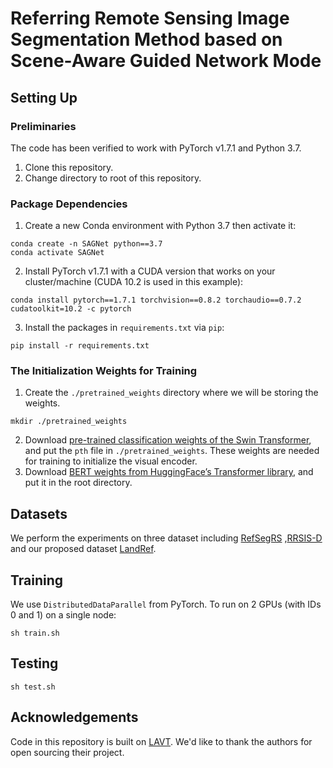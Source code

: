 # Referring Remote Sensing Image Segmentation Method based on Scene-Aware Guided Network Mode

## Setting Up
### Preliminaries
The code has been verified to work with PyTorch v1.7.1 and Python 3.7.
1. Clone this repository.
2. Change directory to root of this repository.
### Package Dependencies
1. Create a new Conda environment with Python 3.7 then activate it:
```shell
conda create -n SAGNet python==3.7
conda activate SAGNet
```

2. Install PyTorch v1.7.1 with a CUDA version that works on your cluster/machine (CUDA 10.2 is used in this example):
```shell
conda install pytorch==1.7.1 torchvision==0.8.2 torchaudio==0.7.2 cudatoolkit=10.2 -c pytorch
```

3. Install the packages in `requirements.txt` via `pip`:
```shell
pip install -r requirements.txt
```

### The Initialization Weights for Training
1. Create the `./pretrained_weights` directory where we will be storing the weights.
```shell
mkdir ./pretrained_weights
```
2. Download [pre-trained classification weights of
   the Swin Transformer](https://github.com/SwinTransformer/storage/releases/download/v1.0.0/swin_base_patch4_window12_384_22k.pth),
   and put the `pth` file in `./pretrained_weights`.
   These weights are needed for training to initialize the visual encoder.
3. Download [BERT weights from HuggingFace’s Transformer library](https://huggingface.co/google-bert/bert-base-uncased), 
   and put it in the root directory. 

## Datasets

We perform the experiments on three dataset including [RefSegRS](https://github.com/zhu-xlab/rrsis) ,[RRSIS-D](https://github.com/Lsan2401/RMSIN) and our proposed dataset [LandRef](https://drive.google.com/file/d/1yd8xT6GzXLa9H_5NCarI04HsYD7TcBpv/view?usp=drive_link).

## Training
We use `DistributedDataParallel` from PyTorch. To run on 2 GPUs (with IDs 0 and 1) on a single node:
```shell
sh train.sh
```
## Testing
```shell
sh test.sh
```
## Acknowledgements
Code in this repository is built on [LAVT](https://github.com/yz93/LAVT-RIS). We'd like to thank the authors for open sourcing their project.
